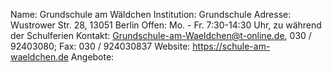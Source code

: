 Name:         Grundschule am Wäldchen
Institution:  Grundschule
Adresse:      Wustrower Str. 28, 13051 Berlin
Offen:        Mo. - Fr. 7:30-14:30 Uhr, zu während der Schulferien
Kontakt:      Grundschule-am-Waeldchen@t-online.de, 030 / 92403080; Fax: 030 / 924030837
Website:      https://schule-am-waeldchen.de 
Angebote:     
